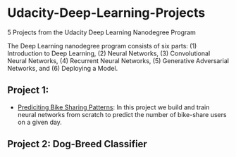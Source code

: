 # Udacity-Deep-Learning-Projects
5 Projects from the Udacity Deep Learning Nanodegree Program 

The Deep Learning nanodegree program consists of six parts: (1) Introduction to Deep Learning, (2) Neural Networks, (3) Convolutional Neural Networks, (4) Recurrent Neural Networks, (5) Generative Adversarial Networks, and (6) Deploying a Model. 


## Project 1: 
* [Prediciting Bike Sharing Patterns](https://github.com/mailology/Udacity-Deep-Learning-Projects/tree/master/Project-1-Predicting-Bike-Sharing-Patterns): In this project we build and train neural networks from scratch to predict the number of bike-share users on a given day.

## Project 2: Dog-Breed Classifier 

